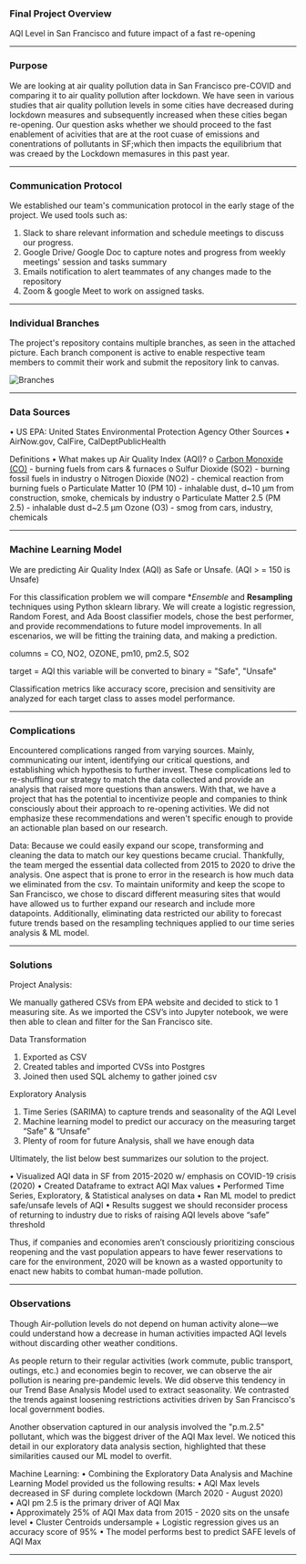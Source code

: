 ### Final Project Overview

AQI Level in San Francisco and future impact of a fast re-opening



--------------------------------------------------------------------------------------------------------------------------------------------------------------------
### Purpose 

We are looking at air quality pollution data in San Francisco pre-COVID and comparing it to air quality pollution after lockdown. We have seen in various studies that air quality pollution levels in some cities have decreased during lockdown measures and subsequently increased when these cities began re-opening. Our question asks whether we should proceed to the fast enablement of acivities that are at the root cuase of emissions and conentrations of pollutants in SF;which then impacts the equilibrium that was creaed by the Lockdown memasures in this past year.

--------------------------------------------------------------------------------------------------------------------------------------------------------------------
### Communication Protocol

We established our team's communication protocol in the early stage of the project. We used tools such as:
1. Slack to share relevant information and schedule meetings to discuss our progress. 
2. Google Drive/ Google Doc to capture notes and progress from weekly meetings' session and tasks summary
3. Emails notification to alert teammates of any changes made to the repository
4. Zoom & google Meet to work on assigned tasks.





--------------------------------------------------------------------------------------------------------------------------------------------------------------------
### Individual Branches 

The project's repository contains multiple branches, as seen in the attached picture. Each branch component is active to enable respective team members to commit their work and submit the repository link to canvas. 

![Branches](https://github.com/a56k/ML---Final-Project---Pollution-Future-Impact-Analysis-/blob/main/img/Screen%20Shot%202021-04-09%20at%2010.00.29%20PM.png)

--------------------------------------------------------------------------------------------------------------------------------------------------------------------
### Data Sources

  •	US EPA: United States Environmental Protection Agency
  Other Sources
  •	AirNow.gov, CalFire, CalDeptPublicHealth

Definitions
  •	What makes up Air Quality Index (AQI)? 
    o	[Carbon Monoxide (CO)](https://www.epa.gov/co-pollution/basic-information-about-carbon-monoxide-co-outdoor-air-pollution#What%20is%20CO) - burning fuels from cars & furnaces
    o	Sulfur Dioxide (SO2) - burning fossil fuels in industry
    o	Nitrogen Dioxide (NO2) - chemical reaction from burning fuels
    o	Particulate Matter 10 (PM 10) - inhalable dust, d~10 μm from construction, smoke, chemicals by industry
    o	Particulate Matter 2.5 (PM 2.5) - inhalable dust d~2.5 μm
    Ozone (O3) - smog from cars, industry, chemicals







-----------------------------------------------------------------------------------------------------------------------------------------------------------------
### Machine Learning Model

We are predicting Air Quality Index (AQI) as Safe or Unsafe. (AQI > = 150 is Unsafe)



For this classification problem we will compare **Ensemble* and **Resampling** techniques using Python sklearn library.  We will create a logistic regression, Random Forest, and Ada Boost classifier models, chose the best performer, and provide recommendations to future model improvements. In all escenarios, we will be fitting the training data, and making a prediction.

columns = CO, NO2, OZONE, pm10, pm2.5, SO2

target = AQI  this variable will be converted to binary = "Safe", "Unsafe"

Classification metrics like accuracy score, precision and sensitivity are analyzed for each target class to asses model performance.


--------------------------------------------------------------------------------------------------------------------------------------------------------------------
### Complications

Encountered complications ranged from varying sources. Mainly, communicating our intent, identifying our critical questions, and establishing which hypothesis to further invest. These complications led to re-shuffling our strategy to match the data collected and provide an analysis that raised more questions than answers. With that, we have a project that has the potential to incentivize people and companies to think consciously about their approach to re-opening activities. We did not emphasize these recommendations and weren't specific enough to provide an actionable plan based on our research.  

Data:
Because we could easily expand our scope, transforming and cleaning the data to match our key questions became crucial. Thankfully, the team merged the essential data collected from 2015 to 2020 to drive the analysis. One aspect that is prone to error in the research is how much data we eliminated from the csv. To maintain uniformity and keep the scope to San Francisco, we chose to discard different measuring sites that would have allowed us to further expand our research and include more datapoints. Additionally, eliminating data restricted our ability to forecast future trends based on the resampling techniques applied to our time series analysis & ML model.


--------------------------------------------------------------------------------------------------------------------------------------------------------------------
### Solutions

Project Analysis:

We manually gathered CSVs from EPA website and decided to stick to 1 measuring site.  As we imported the CSV’s into Jupyter notebook, we were then able to clean and filter for the San Francisco site. 

Data Transformation 

1.	Exported as CSV
2.	Created tables and imported CVSs into Postgres
3.	Joined then used SQL alchemy to gather joined csv

Exploratory Analysis

1.	Time Series (SARIMA) to capture trends and seasonality of the AQI Level
2.	Machine learning model to predict our accuracy on the measuring target “Safe” & “Unsafe”
3.	Plenty of room for future Analysis, shall we have enough data


Ultimately, the list below best summarizes our solution to the project. 

•	Visualized AQI data in SF from 2015-2020 w/ emphasis on COVID-19 crisis (2020)
•	Created Dataframe to extract AQI Max values
•	Performed Time Series, Exploratory, & Statistical analyses on data
•	Ran ML model to predict safe/unsafe levels of AQI
•	Results suggest we should reconsider process of returning to industry due to risks of raising AQI levels above “safe” threshold

Thus, if companies and economies aren’t consciously prioritizing conscious reopening and the vast population appears to have fewer reservations to care for the environment, 2020 will be known as a wasted opportunity to enact new habits to combat human-made pollution.





--------------------------------------------------------------------------------------------------------------------------------------------------------------------
### Observations

Though Air-pollution levels do not depend on human activity alone—we could understand how a decrease in human activities impacted AQI levels without discarding other weather conditions.

As people return to their regular activities (work commute, public transport, outings, etc.) and economies begin to recover, we can observe the air pollution is nearing pre-pandemic levels. We did observe this tendency in our Trend Base Analysis Model used to extract seasonality. We contrasted the trends against loosening restrictions activities driven by San Francisco's local government bodies.

Another observation captured in our analysis involved the "p.m.2.5" pollutant, which was the biggest driver of the AQI Max level. We noticed this detail in our exploratory data analysis section, highlighted that these similarities caused our ML model to overfit. 

Machine Learning:
•	Combining the Exploratory Data Analysis and Machine Learning Model provided us the following results:
•	AQI Max levels decreased in SF during complete lockdown (March 2020 - August 2020)  
•	AQI pm 2.5 is the primary driver of AQI Max    
•	Approximately 25% of AQI Max data from 2015 - 2020 sits on the unsafe level
•	Cluster Centroids undersample + Logistic regression gives us an accuracy score of 95%
•	The model performs best to predict SAFE levels of AQI Max


--------------------------------------------------------------------------------------------------------------------------------------------------------------------
